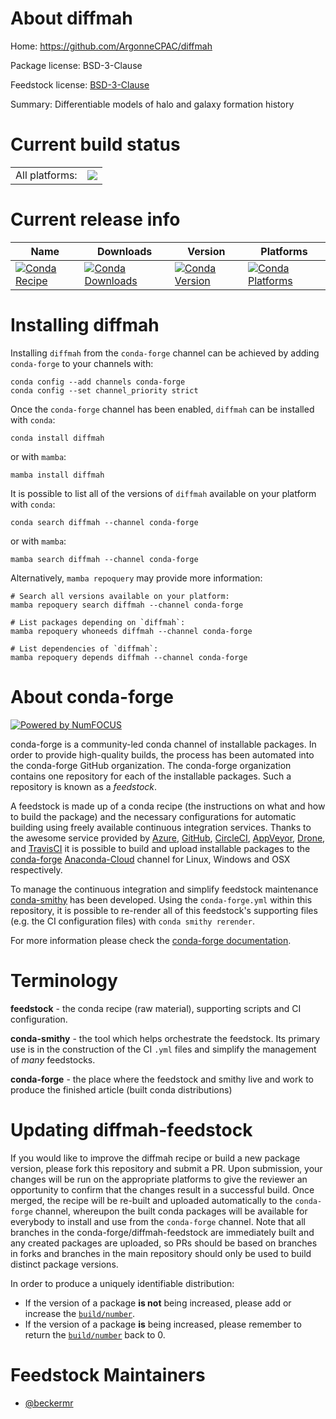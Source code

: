 About diffmah
=============

Home: https://github.com/ArgonneCPAC/diffmah

Package license: BSD-3-Clause

Feedstock license: [BSD-3-Clause](https://github.com/conda-forge/diffmah-feedstock/blob/main/LICENSE.txt)

Summary: Differentiable models of halo and galaxy formation history

Current build status
====================


<table><tr><td>All platforms:</td>
    <td>
      <a href="https://dev.azure.com/conda-forge/feedstock-builds/_build/latest?definitionId=12718&branchName=main">
        <img src="https://dev.azure.com/conda-forge/feedstock-builds/_apis/build/status/diffmah-feedstock?branchName=main">
      </a>
    </td>
  </tr>
</table>

Current release info
====================

| Name | Downloads | Version | Platforms |
| --- | --- | --- | --- |
| [![Conda Recipe](https://img.shields.io/badge/recipe-diffmah-green.svg)](https://anaconda.org/conda-forge/diffmah) | [![Conda Downloads](https://img.shields.io/conda/dn/conda-forge/diffmah.svg)](https://anaconda.org/conda-forge/diffmah) | [![Conda Version](https://img.shields.io/conda/vn/conda-forge/diffmah.svg)](https://anaconda.org/conda-forge/diffmah) | [![Conda Platforms](https://img.shields.io/conda/pn/conda-forge/diffmah.svg)](https://anaconda.org/conda-forge/diffmah) |

Installing diffmah
==================

Installing `diffmah` from the `conda-forge` channel can be achieved by adding `conda-forge` to your channels with:

```
conda config --add channels conda-forge
conda config --set channel_priority strict
```

Once the `conda-forge` channel has been enabled, `diffmah` can be installed with `conda`:

```
conda install diffmah
```

or with `mamba`:

```
mamba install diffmah
```

It is possible to list all of the versions of `diffmah` available on your platform with `conda`:

```
conda search diffmah --channel conda-forge
```

or with `mamba`:

```
mamba search diffmah --channel conda-forge
```

Alternatively, `mamba repoquery` may provide more information:

```
# Search all versions available on your platform:
mamba repoquery search diffmah --channel conda-forge

# List packages depending on `diffmah`:
mamba repoquery whoneeds diffmah --channel conda-forge

# List dependencies of `diffmah`:
mamba repoquery depends diffmah --channel conda-forge
```


About conda-forge
=================

[![Powered by
NumFOCUS](https://img.shields.io/badge/powered%20by-NumFOCUS-orange.svg?style=flat&colorA=E1523D&colorB=007D8A)](https://numfocus.org)

conda-forge is a community-led conda channel of installable packages.
In order to provide high-quality builds, the process has been automated into the
conda-forge GitHub organization. The conda-forge organization contains one repository
for each of the installable packages. Such a repository is known as a *feedstock*.

A feedstock is made up of a conda recipe (the instructions on what and how to build
the package) and the necessary configurations for automatic building using freely
available continuous integration services. Thanks to the awesome service provided by
[Azure](https://azure.microsoft.com/en-us/services/devops/), [GitHub](https://github.com/),
[CircleCI](https://circleci.com/), [AppVeyor](https://www.appveyor.com/),
[Drone](https://cloud.drone.io/welcome), and [TravisCI](https://travis-ci.com/)
it is possible to build and upload installable packages to the
[conda-forge](https://anaconda.org/conda-forge) [Anaconda-Cloud](https://anaconda.org/)
channel for Linux, Windows and OSX respectively.

To manage the continuous integration and simplify feedstock maintenance
[conda-smithy](https://github.com/conda-forge/conda-smithy) has been developed.
Using the ``conda-forge.yml`` within this repository, it is possible to re-render all of
this feedstock's supporting files (e.g. the CI configuration files) with ``conda smithy rerender``.

For more information please check the [conda-forge documentation](https://conda-forge.org/docs/).

Terminology
===========

**feedstock** - the conda recipe (raw material), supporting scripts and CI configuration.

**conda-smithy** - the tool which helps orchestrate the feedstock.
                   Its primary use is in the construction of the CI ``.yml`` files
                   and simplify the management of *many* feedstocks.

**conda-forge** - the place where the feedstock and smithy live and work to
                  produce the finished article (built conda distributions)


Updating diffmah-feedstock
==========================

If you would like to improve the diffmah recipe or build a new
package version, please fork this repository and submit a PR. Upon submission,
your changes will be run on the appropriate platforms to give the reviewer an
opportunity to confirm that the changes result in a successful build. Once
merged, the recipe will be re-built and uploaded automatically to the
`conda-forge` channel, whereupon the built conda packages will be available for
everybody to install and use from the `conda-forge` channel.
Note that all branches in the conda-forge/diffmah-feedstock are
immediately built and any created packages are uploaded, so PRs should be based
on branches in forks and branches in the main repository should only be used to
build distinct package versions.

In order to produce a uniquely identifiable distribution:
 * If the version of a package **is not** being increased, please add or increase
   the [``build/number``](https://docs.conda.io/projects/conda-build/en/latest/resources/define-metadata.html#build-number-and-string).
 * If the version of a package **is** being increased, please remember to return
   the [``build/number``](https://docs.conda.io/projects/conda-build/en/latest/resources/define-metadata.html#build-number-and-string)
   back to 0.

Feedstock Maintainers
=====================

* [@beckermr](https://github.com/beckermr/)

